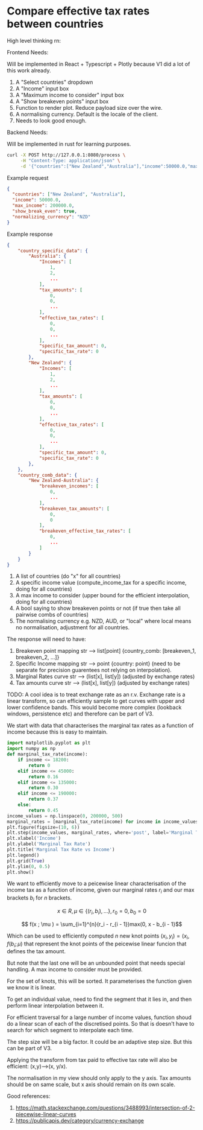 # Compare effective tax rates between countries


High level thinking rn:


Frontend Needs: 

Will be implemented in React + Typescript + Plotly because V1 did a lot of this work already.

1) A "Select countries" dropdown
2) A "Income" input box
3) A "Maximum income to consider" input box
4) A "Show breakeven points" input box
5) Function to render plot. Reduce payload size over the wire.
6) A normalising currency. Default is the locale of the client.
7) Needs to look good enough.

Backend Needs:

Will be implemented in rust for learning purposes.


```bash
curl -X POST http://127.0.0.1:8080/process \
     -H "Content-Type: application/json" \
     -d '{"countries":["New Zealand","Australia"],"income":50000.0,"max_income":200000.0,"show_break_even":true,"normalizing_currency":"NZD"}'
```

Example request
```json
{
  "countries": ["New Zealand", "Australia"],
  "income": 50000.0,
  "max_income": 200000.0,
  "show_break_even": true,
  "normalizing_currency": "NZD"
}
```

Example response

```json
{
    "country_specific_data": {
        "Australia": {
            "Incomes": [
                1,
                2,
                ...
            ],
            "tax_amounts": [
                0,
                0,
                ...
            ],
            "effective_tax_rates": [
                0,
                0,
                ...
            ],
            "specific_tax_amount": 0,
            "specific_tax_rate": 0
        },
        "New Zealand": {
            "Incomes": [
                1,
                2,
                ...
            ],
            "tax_amounts": [
                0,
                0,
                ...
            ],
            "effective_tax_rates": [
                0,
                0,
                ...
            ],
            "specific_tax_amount": 0,
            "specific_tax_rate": 0
        },
    },
    "country_comb_data": {
        "New Zealand-Australia": {
            "breakeven_incomes": [
                0,
                ...
            ],
            "breakeven_tax_amounts": [
                0,
                0
            ],
            "breakeven_effective_tax_rates": [
                0,
                ...
            ]
        }
    }
}

```


1) A list of countries (do "x" for all countries)
2) A specific income value (compute_income_tax for a specific income, doing for all countries)
3) A max income to consider (upper bound for the efficient interpolation, doing for all countries)
4) A bool saying to show breakeven points or not (if true then take all pairwise combs of countries)
5) The normalising currency e.g. NZD, AUD, or "local" where local means no normalisation, adjustment for all countries.

The response will need to have:

1) Breakeven point mapping str --> list[point] {country_comb: [breakeven_1, breakeven_2, ...]}
2) Specific Income mapping str --> point {country: point} (need to be separate for precision guarentees not relying on interpolation).
3) Marginal Rates curve str --> (list[x], list[y]) (adjusted by exchange rates)
4) Tax amounts curve str --> (list[x], list[y]) (adjusted by exchange rates)


TODO: A cool idea is to treat exchange rate as an r.v. Exchange rate is a linear transform, so can efficiently sample to get curves with upper and lower confidence bands. This would become more complex (lookback windows, persistence etc) and therefore can be part of V3.

We start with data that characterises the marginal tax rates as a function of income because this is easy to maintain.

```python
import matplotlib.pyplot as plt
import numpy as np
def marginal_tax_rate(income):
    if income <= 18200:
        return 0
    elif income <= 45000:
        return 0.16
    elif income <= 135000:
        return 0.30
    elif income <= 190000:
        return 0.37
    else:
        return 0.45
income_values = np.linspace(0, 200000, 500)
marginal_rates = [marginal_tax_rate(income) for income in income_values]
plt.figure(figsize=(10, 6))
plt.step(income_values, marginal_rates, where='post', label='Marginal Tax Rate')
plt.xlabel('Income')
plt.ylabel('Marginal Tax Rate')
plt.title('Marginal Tax Rate vs Income')
plt.legend()
plt.grid(True)
plt.ylim(0, 0.5)
plt.show()
```

We want to efficiently move to a peicewise linear characterisation of the income tax as a function of income, given our marginal rates $r_i$ and our max brackets $b_i$ for $n$ brackets.

$$x \in R, \mu \in \{(r_i, b_i), ...\}, r_0 = 0, b_0 = 0$$

$$ f(x ; \mu ) = \sum_{i=1}^{n}(r_i - r_{i - 1})max(0, x - b_{i - 1}$$

Which can be used to efficiently computed $n$ new knot points $(x_i, y_i) = (x_i, f(b_i; \mu)$ that represent the knot points of the peicewise linear funcion that defines the tax amount.

But note that the last one will be an unbounded point that needs special handling. A max income to consider must be provided.

For the set of knots, this will be sorted. It parameterises the function given we know it is linear.

To get an individual value, need to find the segment that it lies in, and then perform linear interpolation between it.

For efficient traversal for a large number of income values, function shoud do a linear scan of each of the discretised points. So that is doesn't have to search for which segment to interpolate each time.

The step size will be a big factor. It could be an adaptive step size. But this can be part of V3.

Applying the transform from tax paid to effective tax rate will also be efficient: (x,y)-->(x, y/x).

The normalisation in my view should only apply to the y axis. Tax amounts should be on same scale, but x axis should remain on its own scale.

Good references: 
1. https://math.stackexchange.com/questions/3488993/intersection-of-2-piecewise-linear-curves
2. https://publicapis.dev/category/currency-exchange

